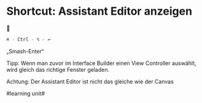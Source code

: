 # Shortcut: Assistant Editor anzeigen
🚀


```swift
⌘ - Ctrl - ⌥ - ↩️
```

„Smash-Enter“

Tipp: Wenn man zuvor im Interface Builder einen View Controller auswählt, wird gleich das richtige Fenster geladen.

Achtung: Der Assistant Editor ist nicht das gleiche wie der Canvas

#learning unit#